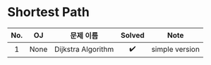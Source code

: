 # Shortest Path


|          No.          |        OJ        |        문제 이름         |        Solved         |     Note   |
| :-----: |  :--------: |:---------------------: | :-----: |:-----: |
| 1 | None | Dijkstra Algorithm | ✔️ | simple version |